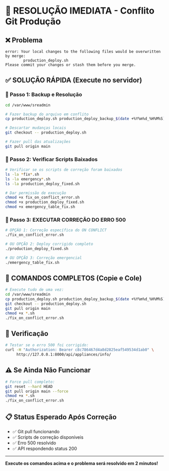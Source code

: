 # 🚨 RESOLUÇÃO IMEDIATA - Conflito Git Produção

## ❌ Problema
```
error: Your local changes to the following files would be overwritten by merge:
        production_deploy.sh
Please commit your changes or stash them before you merge.
```

## ✅ SOLUÇÃO RÁPIDA (Execute no servidor)

### 🔧 Passo 1: Backup e Resolução
```bash
cd /var/www/sreadmin

# Fazer backup do arquivo em conflito
cp production_deploy.sh production_deploy_backup_$(date +%Y%m%d_%H%M%S).sh

# Descartar mudanças locais
git checkout -- production_deploy.sh

# Fazer pull das atualizações
git pull origin main
```

### 🔧 Passo 2: Verificar Scripts Baixados
```bash
# Verificar se os scripts de correção foram baixados
ls -la *fix*.sh
ls -la emergency*.sh
ls -la production_deploy_fixed.sh

# Dar permissão de execução
chmod +x fix_on_conflict_error.sh
chmod +x production_deploy_fixed.sh
chmod +x emergency_table_fix.sh
```

### 🔧 Passo 3: EXECUTAR CORREÇÃO DO ERRO 500
```bash
# OPÇÃO 1: Correção específica do ON CONFLICT
./fix_on_conflict_error.sh

# OU OPÇÃO 2: Deploy corrigido completo
./production_deploy_fixed.sh

# OU OPÇÃO 3: Correção emergencial
./emergency_table_fix.sh
```

## 🚀 COMANDOS COMPLETOS (Copie e Cole)

```bash
# Execute tudo de uma vez:
cd /var/www/sreadmin
cp production_deploy.sh production_deploy_backup_$(date +%Y%m%d_%H%M%S).sh
git checkout -- production_deploy.sh
git pull origin main
chmod +x *.sh
./fix_on_conflict_error.sh
```

## 🧪 Verificação
```bash
# Testar se o erro 500 foi corrigido:
curl -H "Authorization: Bearer c8c786467d4a8d2825eaf549534d1ab0" \
     http://127.0.0.1:8000/api/appliances/info/
```

## ⚠️ Se Ainda Não Funcionar
```bash
# Force pull completo:
git reset --hard HEAD
git pull origin main --force
chmod +x *.sh
./fix_on_conflict_error.sh
```

## 📋 Status Esperado Após Correção
- ✅ Git pull funcionando
- ✅ Scripts de correção disponíveis
- ✅ Erro 500 resolvido
- ✅ API respondendo status 200

---
**Execute os comandos acima e o problema será resolvido em 2 minutos!**
